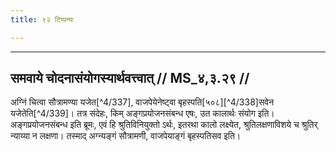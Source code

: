 ```yaml
---
title: ९२ टिप्पन्यः

---
```


[^4/334]: Sūtra fehlt in E2

[^4/335]: E2: paśūn

[^4/336]: E2: asty avagatiḥ

____________________________________________


## समवाये चोदनासंयोगस्यार्थवत्त्वात् // MS_४,३.२९ //

अग्निं चित्वा सौत्रामण्या यजेत[^4/337], वाजपेयेनेष्ट्वा बृहस्पति[५०८][^4/338]सवेन यजेतेति[^4/339]। तत्र संदेहः, किम् अङ्गप्रयोजनसंबन्ध एषः, उत कालार्थः संयोग इति। अङ्गप्रयोजनसंबन्ध इति ब्रूमः, एवं हि श्रुतिविनियुक्तो ऽर्थः, इतरथा कालो लक्ष्येत, श्रुतिलक्षणाविशये च श्रुतिर् न्याय्या न लक्षणा। तस्माद् अग्न्यङ्गं सौत्रामणी, वाजपेयाङ्गं बृहस्पतिसव इति।
